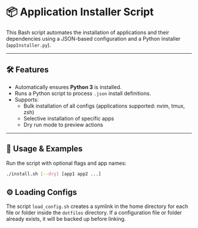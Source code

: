# 📦 Application Installer Script

This Bash script automates the installation of applications and their dependencies using a JSON-based configuration and a Python installer (`appInstaller.py`).

---

## 🛠 Features

- Automatically ensures **Python 3** is installed.
- Runs a Python script to process `.json` install definitions.
- Supports:
  - Bulk installation of all configs (applications supported: nvim, tmux, zsh)
  - Selective installation of specific apps
  - Dry run mode to preview actions

---

## 🚀 Usage & Examples

Run the script with optional flags and app names:

```bash
./install.sh [--dry] [app1 app2 ...]
```

## ⚙️ Loading Configs

The script `load_config.sh` creates a symlink in the home directory for each file or folder inside the `dotfiles` directory. If a configuration file or folder already exists, it will be backed up before linking.

